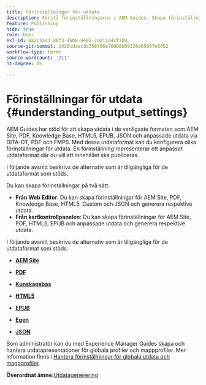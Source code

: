 ```yaml
---
title: Förinställningar för utdata
description: Förstå förinställningarna i AEM Guides. Skapa förinställningar från webbredigeraren och kartpanelen för AEM-webbplatserna PDF, HTML5, EPUB, anpassade format och JSON-format.
feature: Publishing
hide: true
role: User
exl-id: 682ca543-86f3-46b0-9e05-7e011a4cf7b8
source-git-commit: 1426cdaecdd358f06e76908b09330e65997e8452
workflow-type: tm+mt
source-wordcount: '211'
ht-degree: 0%

---
```


# Förinställningar för utdata {#understanding_output_settings}

AEM Guides har stöd för att skapa utdata i de vanligaste formaten som AEM Site, PDF, Knowledge Base, HTML5, EPUB, JSON och anpassade utdata via DITA-OT, PDF och FMPS. Med dessa utdataformat kan du konfigurera olika förinställningar för utdata. En förinställning representerar ett anpassat utdataformat där du vill att innehållet ska publiceras.

I följande avsnitt beskrivs de alternativ som är tillgängliga för de utdataformat som stöds.

Du kan skapa förinställningar på två sätt:

- **Från Web Editor**: Du kan skapa förinställningar för AEM Site, PDF, Knowledge Base, HTML5, Custom och JSON och generera respektive utdata.
- **Från kartkontrollpanelen**: Du kan skapa förinställningar för AEM Site, PDF, HTML5, EPUB och anpassade utdata och generera respektive utdata.

I följande avsnitt beskrivs de alternativ som är tillgängliga för de utdataformat som stöds.

- **[AEM Site](generate-output-aem-site.md)**

- **[PDF](generate-output-pdf.md)**

- **[Kunskapsbas](generate-output-knowledge-base.md)**

- **[HTML5](generate-output-html5.md)**

- **[EPUB](generate-output-epub.md)**

- **[Egen](generate-output-custom.md)**

- **[JSON](generate-output-json.md)**

Som administratör kan du med Experience Manager Guides skapa och hantera utdatapresentationer för globala profiler och mappprofiler. Mer information finns i [Hantera förinställningar för globala utdata och mappprofiler](./web-editor-manage-output-presets.md).

**Överordnat ämne:**&#x200B;[ Utdatagenerering](generate-output.md)
